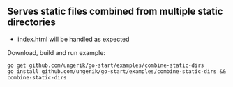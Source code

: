 ## Serves static files combined from multiple static directories

* index.html will be handled as expected

Download, build and run example:

	go get github.com/ungerik/go-start/examples/combine-static-dirs
	go install github.com/ungerik/go-start/examples/combine-static-dirs && combine-static-dirs
